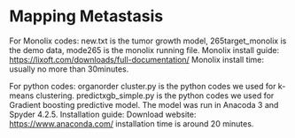 # Mapping Metastasis
 
For Monolix codes:
new.txt is the tumor growth model, 265target_monolix is the demo data, mode265 is the monolix running file.
Monolix install guide: https://lixoft.com/downloads/full-documentation/
Monolix install time: usually no more than 30minutes.

For python codes:
organorder cluster.py is the python codes we used for k-means clustering.
predictxgb_simple.py is the python codes we used for Gradient boosting predictive model.
The model was run in Anacoda 3 and Spyder 4.2.5.
Installation guide:
Download website: https://www.anaconda.com/ 
installation time is around 20 minutes.



